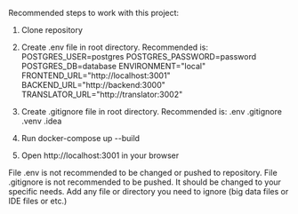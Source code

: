 Recommended steps to work with this project:
1) Clone repository
2) Create .env file in root directory. Recommended is:
POSTGRES_USER=postgres
POSTGRES_PASSWORD=password
POSTGRES_DB=database
ENVIRONMENT="local"
FRONTEND_URL="http://localhost:3001"
BACKEND_URL="http://backend:3000"
TRANSLATOR_URL="http://translator:3002"

3) Create .gitignore file in root directory. Recommended is:
.env
.gitignore
.venv
.idea

4) Run docker-compose up --build
5) Open http://localhost:3001 in your browser

File .env is not recommended to be changed or pushed to repository.
File .gitignore is not recommended to be pushed. It should be changed to your specific needs. Add any file or directory you need to ignore (big data files or IDE files or etc.)
```
